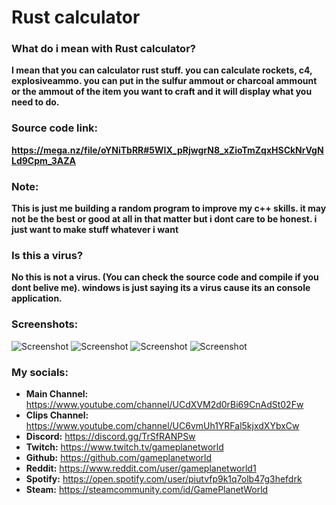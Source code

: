 # Rust calculator

### What do i mean with Rust calculator?
**I mean that you can calculator rust stuff. you can calculate rockets, c4, explosiveammo. you can put in the sulfur ammout or charcoal ammount or the ammout of the item you want to craft and it will display what you need to do.**

### Source code link:
**https://mega.nz/file/oYNiTbRR#5WIX_pRjwgrN8_xZioTmZqxHSCkNrVgNLd9Cpm_3AZA**

### Note:
**This is just me building a random program to improve my c++ skills. it may not be the best or good at all in that matter but i dont care to be honest. i just want to make stuff whatever i want**

### Is this a virus?
**No this is not a virus. (You can check the source code and compile if you dont belive me). windows is just saying its a virus cause its an console application.**

### Screenshots:
![Screenshot](https://cdn.discordapp.com/attachments/768802146598387772/905441755871186974/unknown.png)
![Screenshot](https://cdn.discordapp.com/attachments/768802146598387772/905441810011283526/unknown.png)
![Screenshot](https://cdn.discordapp.com/attachments/768802146598387772/905441837609803776/unknown.png)
![Screenshot](https://cdn.discordapp.com/attachments/768802146598387772/905441966182006804/unknown.png)

### My socials:
- **Main Channel:** https://www.youtube.com/channel/UCdXVM2d0rBi69CnAdSt02Fw
- **Clips Channel:** https://www.youtube.com/channel/UC6vmUh1YRFal5kjxdXYbxCw
- **Discord:** https://discord.gg/TrSfRANPSw
- **Twitch:** https://www.twitch.tv/gameplanetworld
- **Github:** https://github.com/gameplanetworld
- **Reddit:** https://www.reddit.com/user/gameplanetworld1
- **Spotify:** https://open.spotify.com/user/piutvfp9k1q7olb47g3hefdrk
- **Steam:** https://steamcommunity.com/id/GamePlanetWorld
